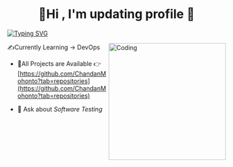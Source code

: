 <h1 align="center"> 📌Hi , I'm updating profile 📌</h1>

[![Typing SVG](https://readme-typing-svg.herokuapp.com?font=Fira+Code&weight=500&size=25&duration=6000&pause=2000&color=F7146A&background=C2FFF800&width=435&lines=Software+QA+%26+Automation+Engineer)](https://git.io/typing-svg)

<img align="right" alt="Coding" width="270" src="https://miro.medium.com/max/1400/1*4fNBO_UDYEVxM0E5T2FyJQ.gif">

  ✍Currently Learning -> DevOps

- 🧮All Projects are Available 👉[https://github.com/ChandanMohonto?tab=repositories](https://github.com/ChandanMohonto?tab=repositories)

- 💬 Ask about *Software Testing*

 

